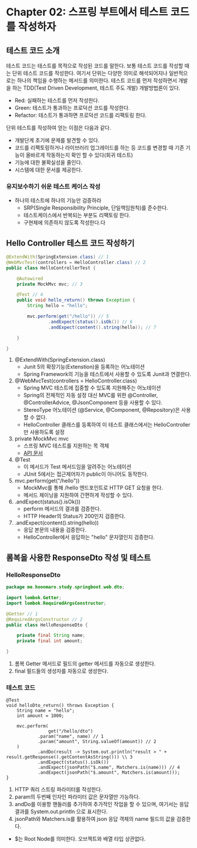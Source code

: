 # Chapter 02: 스프링 부트에서 테스트 코드를 작성하자

## 테스트 코드 소개
테스트 코드는 테스트를 목적으로 작성된 코드를 말한다. 보통 테스트 코드를 작성할 때는 단위 테스트 코드를 작성한다.
여기서 단위는 다양한 의미로 해석되어지나 일반적으로는 하나의 책임을 수행하는 메서드를 의미한다.
테스트 코드를 먼저 작성하면서 개발을 하는 TDD(Test Driven Development, 테스트 주도 개발) 개발방법론이 있다.
* Red: 실패하는 테스트를 먼저 작성한다.
* Green: 테스트가 통과하는 프로덕션 코드를 작성한다.
* Refactor: 테스트가 통과하면 프로덕션 코드를 리팩토링 한다.

단위 테스트를 작성하여 얻는 이점은 다음과 같다.
* 개발단계 초기에 문제를 발견할 수 있다.
* 코드를 리팩토링하거나 라이브러리 업그레이드를 하는 등 코드를 변경할 때 기존 기능이 올바르게 작동하는지 확인 할 수 있다(회귀 테스트)
* 기능에 대한 불확실성을 줄인다.
* 시스템에 대한 문서를 제공한다.

### 유지보수하기 쉬운 테스트 케이스 작성
* 하나의 테스트에 하나의 기능만 검증하라
  * SRP(Single Responsibility Principle, 단일책임원칙)를 준수한다.
  * 테스트케이스에서 반복되는 부분도 리팩토링 한다.
  * 구현체에 의존하지 않도록 작성한다.다

## Hello Controller 테스트 코드 작성하기
```java
@ExtendWith(SpringExtension.class) // 1
@WebMvcTest(controllers = HelloController.class) // 2
public class HelloControllerTest {

    @Autowired
    private MockMvc mvc; // 3

    @Test // 4
    public void hello_return() throws Exception {
        String hello = "hello";

        mvc.perform(get("/hello")) // 5
                .andExpect(status().isOk()) // 6
                .andExpect(content().string(hello)); // 7

    }

}

```
1. @ExtendWith(SpringExtension.class)
    * Junit 5의 확장기능(Extenstion)을 등록하는 어노테이션
    * Spring Framework의 기능을 테스트에서 사용할 수 있도록 Junit과 연결한다.
2. @WebMvcTest(controllers = HelloController.class)
    * Spring MVC 테스트에 집중할 수 있도록 지원해주는 어노테이션
    * Spring의 전체적인 자동 설정 대신 MVC를 위한 @Controller, @ControllerAdvice, @JsonComponent 등을 사용할 수 있다.
    * StereoType 어노테이션 (@Service, @Component, @Repository)은 사용할 수 없다.
    * HelloController 클래스를 등록하여 이 테스트 클래스에서는 HelloController만 사용하도록 설정
3. private MockMvc mvc
    * 스프링 MVC 테스트를 지원하는 목 객체
    * [API 문서](https://docs.spring.io/spring-framework/docs/current/javadoc-api/org/springframework/test/web/servlet/MockMvc.html)
4. @Test
    * 이 메서드가 Test 메서드임을 알려주는 어노테이션
    * JUnit 5에서는 접근제어자가 public이 아니어도 동작한다.
5. mvc.perform(get("/hello"))
    * MockMvc를 통해 /hello 엔드포인트로 HTTP GET 요청을 한다.
    * 메서드 체이닝을 지원하여 간편하게 작성할 수 있다.
6. .andExpect(status().isOk())
    * perform 메서드의 결과를 검증한다.
    * HTTP Header의 Status가 200인지 검증한다.
7. .andExpect(content().string(hello))
    * 응답 본문의 내용을 검증한다.
    * HelloController에서 응답하는 "hello" 문자열인지 검증한다.


## 롬복을 사용한 ResponseDto 작성 및 테스트

### HelloResponseDto
```java
package me.hoonmaro.study.springboot.web.dto;

import lombok.Getter;
import lombok.RequiredArgsConstructor;

@Getter // 1
@RequiredArgsConstructor // 2
public class HelloResponseDto {

    private final String name;
    private final int amount;

}
```
1. 롬복 Getter 메서드로 필드의 getter 메서드를 자동으로 생성한다.
2. final 필드들의 생성자를 자동으로 생성한다.

### 테스트 코드 
```
@Test
void helloDto_return() throws Exception {
    String name = "hello";
    int amount = 1000;

    mvc.perform(
                get("/hello/dto")
            .param("name", name) // 1
            .param("amount", String.valueOf(amount)) // 2
    )
            .andDo(result -> System.out.println("result > " + result.getResponse().getContentAsString())) \\ 3
            .andExpect(status().isOk())
            .andExpect(jsonPath("$.name", Matchers.is(name))) // 4
            .andExpect(jsonPath("$.amount", Matchers.is(amount)));
}
```
1. HTTP 쿼리 스트링 파라미터를 작성한다. 
2. param의 두번째 인자인 파라미터 값은 문자열만 가능하다.
3. andDo를 이용항 핸들러를 추가하여 추가적인 작업을 할 수 있으며, 여기서는 응답 결과를 System.out.println 으로 표시한다.
4. jsonPath와 Matchers.is를 활용하여 json 응답 객체의 name 필드의 값을 검증한다.
  * $는 Root Node를 의미한다. 오브젝트와 배열 타입 상관없다.